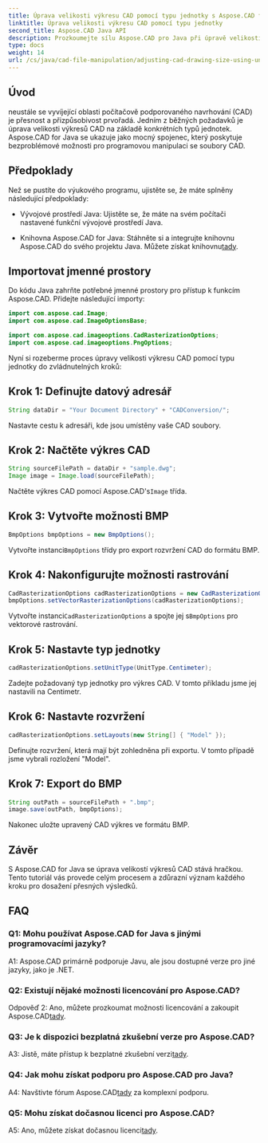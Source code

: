 ```yaml
---
title: Úprava velikosti výkresu CAD pomocí typu jednotky s Aspose.CAD for Java
linktitle: Úprava velikosti výkresu CAD pomocí typu jednotky
second_title: Aspose.CAD Java API
description: Prozkoumejte sílu Aspose.CAD pro Java při úpravě velikosti výkresů CAD bez námahy. Postupujte podle našeho podrobného průvodce pro přesnost a přizpůsobivost.
type: docs
weight: 14
url: /cs/java/cad-file-manipulation/adjusting-cad-drawing-size-using-unit-type/
---
```

## Úvod

neustále se vyvíjející oblasti počítačově podporovaného navrhování (CAD) je přesnost a přizpůsobivost prvořadá. Jedním z běžných požadavků je úprava velikosti výkresů CAD na základě konkrétních typů jednotek. Aspose.CAD for Java se ukazuje jako mocný spojenec, který poskytuje bezproblémové možnosti pro programovou manipulaci se soubory CAD.

## Předpoklady

Než se pustíte do výukového programu, ujistěte se, že máte splněny následující předpoklady:

- Vývojové prostředí Java: Ujistěte se, že máte na svém počítači nastavené funkční vývojové prostředí Java.

-  Knihovna Aspose.CAD for Java: Stáhněte si a integrujte knihovnu Aspose.CAD do svého projektu Java. Můžete získat knihovnu[tady](https://releases.aspose.com/cad/java/).

## Importovat jmenné prostory

Do kódu Java zahrňte potřebné jmenné prostory pro přístup k funkcím Aspose.CAD. Přidejte následující importy:

```java
import com.aspose.cad.Image;
import com.aspose.cad.ImageOptionsBase;

import com.aspose.cad.imageoptions.CadRasterizationOptions;
import com.aspose.cad.imageoptions.PngOptions;
```

Nyní si rozeberme proces úpravy velikosti výkresu CAD pomocí typu jednotky do zvládnutelných kroků:

## Krok 1: Definujte datový adresář

```java
String dataDir = "Your Document Directory" + "CADConversion/";
```

Nastavte cestu k adresáři, kde jsou umístěny vaše CAD soubory.

## Krok 2: Načtěte výkres CAD

```java
String sourceFilePath = dataDir + "sample.dwg";
Image image = Image.load(sourceFilePath);
```

 Načtěte výkres CAD pomocí Aspose.CAD's`Image` třída.

## Krok 3: Vytvořte možnosti BMP

```java
BmpOptions bmpOptions = new BmpOptions();
```

 Vytvořte instanci`BmpOptions` třídy pro export rozvržení CAD do formátu BMP.

## Krok 4: Nakonfigurujte možnosti rastrování

```java
CadRasterizationOptions cadRasterizationOptions = new CadRasterizationOptions();
bmpOptions.setVectorRasterizationOptions(cadRasterizationOptions);
```

 Vytvořte instanci`CadRasterizationOptions` a spojte jej s`BmpOptions` pro vektorové rastrování.

## Krok 5: Nastavte typ jednotky

```java
cadRasterizationOptions.setUnitType(UnitType.Centimeter);
```

Zadejte požadovaný typ jednotky pro výkres CAD. V tomto příkladu jsme jej nastavili na Centimetr.

## Krok 6: Nastavte rozvržení

```java
cadRasterizationOptions.setLayouts(new String[] { "Model" });
```

Definujte rozvržení, která mají být zohledněna při exportu. V tomto případě jsme vybrali rozložení "Model".

## Krok 7: Export do BMP

```java
String outPath = sourceFilePath + ".bmp";
image.save(outPath, bmpOptions);
```

Nakonec uložte upravený CAD výkres ve formátu BMP.

## Závěr

S Aspose.CAD for Java se úprava velikostí výkresů CAD stává hračkou. Tento tutoriál vás provede celým procesem a zdůrazní význam každého kroku pro dosažení přesných výsledků.

## FAQ

### Q1: Mohu používat Aspose.CAD for Java s jinými programovacími jazyky?

A1: Aspose.CAD primárně podporuje Javu, ale jsou dostupné verze pro jiné jazyky, jako je .NET.

### Q2: Existují nějaké možnosti licencování pro Aspose.CAD?

 Odpověď 2: Ano, můžete prozkoumat možnosti licencování a zakoupit Aspose.CAD[tady](https://purchase.aspose.com/buy).

### Q3: Je k dispozici bezplatná zkušební verze pro Aspose.CAD?

 A3: Jistě, máte přístup k bezplatné zkušební verzi[tady](https://releases.aspose.com/).

### Q4: Jak mohu získat podporu pro Aspose.CAD pro Java?

 A4: Navštivte fórum Aspose.CAD[tady](https://forum.aspose.com/c/cad/19) za komplexní podporu.

### Q5: Mohu získat dočasnou licenci pro Aspose.CAD?

 A5: Ano, můžete získat dočasnou licenci[tady](https://purchase.aspose.com/temporary-license/).